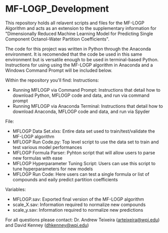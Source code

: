# MF-LOGP_Development

This repository holds all relavent scripts and files for the MF-LOGP Algorithm and acts as an extension to the supplementary information for "Dimensionally Reduced Machine Learning Model for Predicting Single Component Octanol-Water Partition Coefficients". 

The code for this project was written in Python through the Anaconda environment. It is recomended that the code be used in this same environment but is versatile enough to be used in terminal-based Python. Instructions for using using the MF-LOGP algorithm in Anaconda and a Windows Command Prompt will be included below. 

Within the repository you'll find:
  Instructions:
  - Running MFLOGP via Command Prompt: Instructions that detail how to download Python, MFLOGP code and data, and run via command prompt
  - Running MFLOGP via Anaconda Terminal: Instructions that detail how to download Anaconda, MFLOGP code and data, and run via Spyder

  File:
  - MFLOGP Data Set.xlxs: Entire data set used to train/test/validate the MF-LOGP algorithm
  - MFLOGP Run Code.py: Top level script to use the data set to train and test various model performances
  - MFLOGP Formula Parser: Pyhton script that will allow users to parse new formulas with ease
  - MFLOGP Hyperparameter Tuning Script: Users can use this script to tune hyperparameters for new models
  - MFLOGP Run Code: Here users can test a single formula or list of compounds and eaily predict partition coefficients

  Variables:
  - MFLOGP.sav: Exported final version of the MF-LOGP algorithm
  - scale_X.sav: Information required to normalize new compounds
  - scale_y.sav: Information required to normalize new predictions

For all questions please contact:
Dr. Andrew Teixeira (arteixeira@wpi.edu) and David Kenney (dhkenney@wpi.edu)
